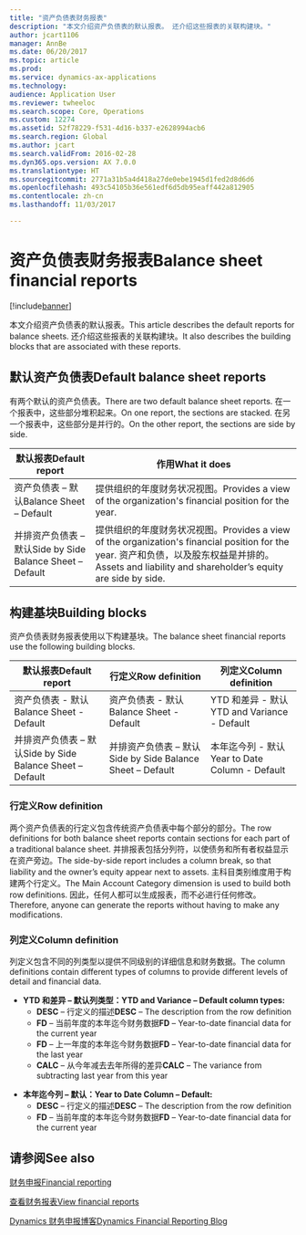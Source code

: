 ```yaml
---
title: "资产负债表财务报表"
description: "本文介绍资产负债表的默认报表。 还介绍这些报表的关联构建块。"
author: jcart1106
manager: AnnBe
ms.date: 06/20/2017
ms.topic: article
ms.prod: 
ms.service: dynamics-ax-applications
ms.technology: 
audience: Application User
ms.reviewer: twheeloc
ms.search.scope: Core, Operations
ms.custom: 12274
ms.assetid: 52f78229-f531-4d16-b337-e2628994acb6
ms.search.region: Global
ms.author: jcart
ms.search.validFrom: 2016-02-28
ms.dyn365.ops.version: AX 7.0.0
ms.translationtype: HT
ms.sourcegitcommit: 2771a31b5a4d418a27de0ebe1945d1fed2d8d6d6
ms.openlocfilehash: 493c54105b36e561edf6d5db95eaff442a812905
ms.contentlocale: zh-cn
ms.lasthandoff: 11/03/2017

---
```


# <a name="balance-sheet-financial-reports"></a><span data-ttu-id="3a776-104">资产负债表财务报表</span><span class="sxs-lookup"><span data-stu-id="3a776-104">Balance sheet financial reports</span></span>

[!include[banner](../includes/banner.md)]


<span data-ttu-id="3a776-105">本文介绍资产负债表的默认报表。</span><span class="sxs-lookup"><span data-stu-id="3a776-105">This article describes the default reports for balance sheets.</span></span> <span data-ttu-id="3a776-106">还介绍这些报表的关联构建块。</span><span class="sxs-lookup"><span data-stu-id="3a776-106">It also describes the building blocks that are associated with these reports.</span></span> 

<a name="default-balance-sheet-reports"></a><span data-ttu-id="3a776-107">默认资产负债表</span><span class="sxs-lookup"><span data-stu-id="3a776-107">Default balance sheet reports</span></span>
-----------------------------

<span data-ttu-id="3a776-108">有两个默认的资产负债表。</span><span class="sxs-lookup"><span data-stu-id="3a776-108">There are two default balance sheet reports.</span></span> <span data-ttu-id="3a776-109">在一个报表中，这些部分堆积起来。</span><span class="sxs-lookup"><span data-stu-id="3a776-109">On one report, the sections are stacked.</span></span> <span data-ttu-id="3a776-110">在另一个报表中，这些部分是并行的。</span><span class="sxs-lookup"><span data-stu-id="3a776-110">On the other report, the sections are side by side.</span></span>

| <span data-ttu-id="3a776-111">默认报表</span><span class="sxs-lookup"><span data-stu-id="3a776-111">Default report</span></span>                       | <span data-ttu-id="3a776-112">作用</span><span class="sxs-lookup"><span data-stu-id="3a776-112">What it does</span></span>                                                                                                                           |
|--------------------------------------|----------------------------------------------------------------------------------------------------------------------------------------|
| <span data-ttu-id="3a776-113">资产负债表 – 默认</span><span class="sxs-lookup"><span data-stu-id="3a776-113">Balance Sheet – Default</span></span>              | <span data-ttu-id="3a776-114">提供组织的年度财务状况视图。</span><span class="sxs-lookup"><span data-stu-id="3a776-114">Provides a view of the organization's financial position for the year.</span></span>                                                                 |
| <span data-ttu-id="3a776-115">并排资产负债表 – 默认</span><span class="sxs-lookup"><span data-stu-id="3a776-115">Side by Side Balance Sheet – Default</span></span> | <span data-ttu-id="3a776-116">提供组织的年度财务状况视图。</span><span class="sxs-lookup"><span data-stu-id="3a776-116">Provides a view of the organization's financial position for the year.</span></span> <span data-ttu-id="3a776-117">资产和负债，以及股东权益是并排的。</span><span class="sxs-lookup"><span data-stu-id="3a776-117">Assets and liability and shareholder’s equity are side by side.</span></span> |

## <a name="building-blocks"></a><span data-ttu-id="3a776-118">构建基块</span><span class="sxs-lookup"><span data-stu-id="3a776-118">Building blocks</span></span>
<span data-ttu-id="3a776-119">资产负债表财务报表使用以下构建基块。</span><span class="sxs-lookup"><span data-stu-id="3a776-119">The balance sheet financial reports use the following building blocks.</span></span>

| <span data-ttu-id="3a776-120">默认报表</span><span class="sxs-lookup"><span data-stu-id="3a776-120">Default report</span></span>                       | <span data-ttu-id="3a776-121">行定义</span><span class="sxs-lookup"><span data-stu-id="3a776-121">Row definition</span></span>                       | <span data-ttu-id="3a776-122">列定义</span><span class="sxs-lookup"><span data-stu-id="3a776-122">Column definition</span></span>             |
|--------------------------------------|--------------------------------------|-------------------------------|
| <span data-ttu-id="3a776-123">资产负债表 - 默认</span><span class="sxs-lookup"><span data-stu-id="3a776-123">Balance Sheet - Default</span></span>              | <span data-ttu-id="3a776-124">资产负债表 - 默认</span><span class="sxs-lookup"><span data-stu-id="3a776-124">Balance Sheet - Default</span></span>              | <span data-ttu-id="3a776-125">YTD 和差异 - 默认</span><span class="sxs-lookup"><span data-stu-id="3a776-125">YTD and Variance - Default</span></span>    |
| <span data-ttu-id="3a776-126">并排资产负债表 – 默认</span><span class="sxs-lookup"><span data-stu-id="3a776-126">Side by Side Balance Sheet – Default</span></span> | <span data-ttu-id="3a776-127">并排资产负债表 – 默认</span><span class="sxs-lookup"><span data-stu-id="3a776-127">Side by Side Balance Sheet – Default</span></span> | <span data-ttu-id="3a776-128">本年迄今列 - 默认</span><span class="sxs-lookup"><span data-stu-id="3a776-128">Year to Date Column - Default</span></span> |

### <a name="row-definition"></a><span data-ttu-id="3a776-129">行定义</span><span class="sxs-lookup"><span data-stu-id="3a776-129">Row definition</span></span>

<span data-ttu-id="3a776-130">两个资产负债表的行定义包含传统资产负债表中每个部分的部分。</span><span class="sxs-lookup"><span data-stu-id="3a776-130">The row definitions for both balance sheet reports contain sections for each part of a traditional balance sheet.</span></span> <span data-ttu-id="3a776-131">并排报表包括分列符，以使债务和所有者权益显示在资产旁边。</span><span class="sxs-lookup"><span data-stu-id="3a776-131">The side-by-side report includes a column break, so that liability and the owner’s equity appear next to assets.</span></span> <span data-ttu-id="3a776-132">主科目类别维度用于构建两个行定义。</span><span class="sxs-lookup"><span data-stu-id="3a776-132">The Main Account Category dimension is used to build both row definitions.</span></span> <span data-ttu-id="3a776-133">因此，任何人都可以生成报表，而不必进行任何修改。</span><span class="sxs-lookup"><span data-stu-id="3a776-133">Therefore, anyone can generate the reports without having to make any modifications.</span></span>

### <a name="column-definition"></a><span data-ttu-id="3a776-134">列定义</span><span class="sxs-lookup"><span data-stu-id="3a776-134">Column definition</span></span>

<span data-ttu-id="3a776-135">列定义包含不同的列类型以提供不同级别的详细信息和财务数据。</span><span class="sxs-lookup"><span data-stu-id="3a776-135">The column definitions contain different types of columns to provide different levels of detail and financial data.</span></span>

-   <span data-ttu-id="3a776-136">**YTD 和差异 – 默认列类型：**</span><span class="sxs-lookup"><span data-stu-id="3a776-136">**YTD and Variance – Default column types:**</span></span>
    -   <span data-ttu-id="3a776-137">**DESC** – 行定义的描述</span><span class="sxs-lookup"><span data-stu-id="3a776-137">**DESC** – The description from the row definition</span></span>
    -   <span data-ttu-id="3a776-138">**FD** – 当前年度的本年迄今财务数据</span><span class="sxs-lookup"><span data-stu-id="3a776-138">**FD** – Year-to-date financial data for the current year</span></span>
    -   <span data-ttu-id="3a776-139">**FD** – 上一年度的本年迄今财务数据</span><span class="sxs-lookup"><span data-stu-id="3a776-139">**FD** – Year-to-date financial data for the last year</span></span>
    -   <span data-ttu-id="3a776-140">**CALC** – 从今年减去去年所得的差异</span><span class="sxs-lookup"><span data-stu-id="3a776-140">**CALC** – The variance from subtracting last year from this year</span></span>

<!-- -->

-   <span data-ttu-id="3a776-141">**本年迄今列 – 默认：**</span><span class="sxs-lookup"><span data-stu-id="3a776-141">**Year to Date Column – Default:**</span></span>
    -   <span data-ttu-id="3a776-142">**DESC** – 行定义的描述</span><span class="sxs-lookup"><span data-stu-id="3a776-142">**DESC** – The description from the row definition</span></span>
    -   <span data-ttu-id="3a776-143">**FD** – 当前年度的本年迄今财务数据</span><span class="sxs-lookup"><span data-stu-id="3a776-143">**FD** – Year-to-date financial data for the current year</span></span>

 

<a name="see-also"></a><span data-ttu-id="3a776-144">请参阅</span><span class="sxs-lookup"><span data-stu-id="3a776-144">See also</span></span>
--------

[<span data-ttu-id="3a776-145">财务申报</span><span class="sxs-lookup"><span data-stu-id="3a776-145">Financial reporting</span></span>](financial-reporting-getting-started.md)

[<span data-ttu-id="3a776-146">查看财务报表</span><span class="sxs-lookup"><span data-stu-id="3a776-146">View financial reports</span></span>](view-financial-reports.md)

[<span data-ttu-id="3a776-147">Dynamics 财务申报博客</span><span class="sxs-lookup"><span data-stu-id="3a776-147">Dynamics Financial Reporting Blog</span></span>](http://blogs.msdn.com/b/dynamics_financial_reporting/)




